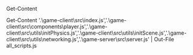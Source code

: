 

Get-Content

Get-Content '.\game-client\src\index.js','.\game-client\src\components\player.js','.\game-client\src\utils\initPhysics.js','.\game-client\src\utils\initScene.js','.\game-client\src\utils\networking.js','.\game-server\src\server.js' | Out-File all_scripts.js


